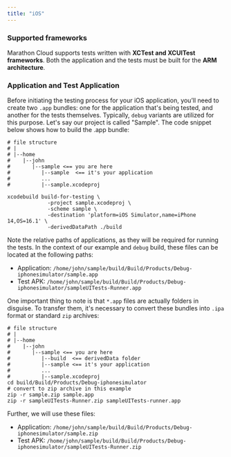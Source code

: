 ```yaml
---
title: "iOS"
---
```


### Supported frameworks
Marathon Cloud supports tests written with **XCTest and XCUITest frameworks**.
Both the application and the tests must be built for the **ARM architecture**.

### Application and Test Application

Before initiating the testing process for your iOS application, you’ll need to create two `.app` bundles: one for the application that's being tested, and another for the tests themselves. Typically, `debug` variants are utilized for this purpose.
Let's say our project is called "Sample". The code snippet below shows how to build the .app bundle:

```shell
# file structure
# |
# |--home
#    |--john
#       |--sample <== you are here
#          |--sample  <== it's your application
#          ...
#          |--sample.xcodeproj

xcodebuild build-for-testing \
             -project sample.xcodeproj \
             -scheme sample \
             -destination 'platform=iOS Simulator,name=iPhone 14,OS=16.1' \
             -derivedDataPath ./build
```

Note the relative paths of applications, as they will be required for running the tests. In the context of our example and `debug` build, these files can be located at the following paths:

- Application: `/home/john/sample/build/Build/Products/Debug-iphonesimulator/sample.app`
- Test APK: `/home/john/sample/build/Build/Products/Debug-iphonesimulator/sampleUITests-Runner.app`

One important thing to note is that `*.app` files are actually folders in disguise. To transfer them, it's necessary to convert these bundles into `.ipa` format or standard `zip` archives:

```shell
# file structure
# |
# |--home
#    |--john
#       |--sample <== you are here
#          |--build  <== derivedData folder
#          |--sample <== it's your application
#          ...
#          |--sample.xcodeproj
cd build/Build/Products/Debug-iphonesimulator
# convert to zip archive in this example
zip -r sample.zip sample.app
zip -r sampleUITests-Runner.zip sampleUITests-runner.app 
```

Further, we will use these files:

- Application: `/home/john/sample/build/Build/Products/Debug-iphonesimulator/sample.zip`
- Test APK: `/home/john/sample/build/Build/Products/Debug-iphonesimulator/sampleUITests-Runner.zip`

